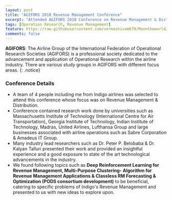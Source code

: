 ```yaml
---
layout: post
title: "AGIFORS 2018 Revenue Management Conference"
excerpt: "Attended AGIFORS 2018 Conference on Revenue Management & Distribution in Hong Kong."
tags: [Operation Research, Revenue Management]
feature: https://raw.githubusercontent.com/vermashivam679/Moontheworld/master/assets/img/Conference1.jpg
comments: false
---
```


**AGIFORS**: The Airline Group of the International Federation of Operational Research Societies (AGIFORS) is a professional society dedicated to the advancement and application of Operational Research within the airline industry. There are various study groups in AGIFORS with different focus areas. 
{: .notice}

### Conference Details  
- A team of 4 people including me from Indigo airlines was selected to attend this conference whose focus was on Revenue Management & Distribution. 
- Conference contained research work done by universities such as Massachusetts Institute of Technology (International Centre for Air Transportation), Georgia Institute of Technology, Indian Institute of Technology, Madras, United Airlines, Lufthansa Group and large businesses associated with airline operations such as Sabre Corporation & Amadeus IT Group. 
- Many industry lead researchers such as Dr. Peter P. Belobaba & Dr. Kalyan Talluri presented their work and provided an insightful experience and a good exposure to state of the art technological advancements in the industry.
- We found following topics such as **Deep Reinforcement Learning for Revenue Management, Multi-Purpose Clustering- Algorithm for Revenue Management Applications & Classless RM Forecasting & Optimization (PODS consortium development)** to be beneficial, catering to specific problems of Indigo's Revenue Management and presented to us with new ideas to explore upon.


